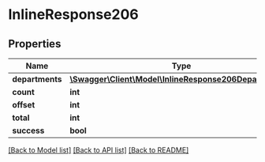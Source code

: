# InlineResponse206

## Properties
Name | Type | Description | Notes
------------ | ------------- | ------------- | -------------
**departments** | [**\Swagger\Client\Model\InlineResponse206Departments[]**](InlineResponse206Departments.md) |  | [optional] 
**count** | **int** |  | [optional] 
**offset** | **int** |  | [optional] 
**total** | **int** |  | [optional] 
**success** | **bool** |  | [optional] 

[[Back to Model list]](../../README.md#documentation-for-models) [[Back to API list]](../../README.md#documentation-for-api-endpoints) [[Back to README]](../../README.md)

